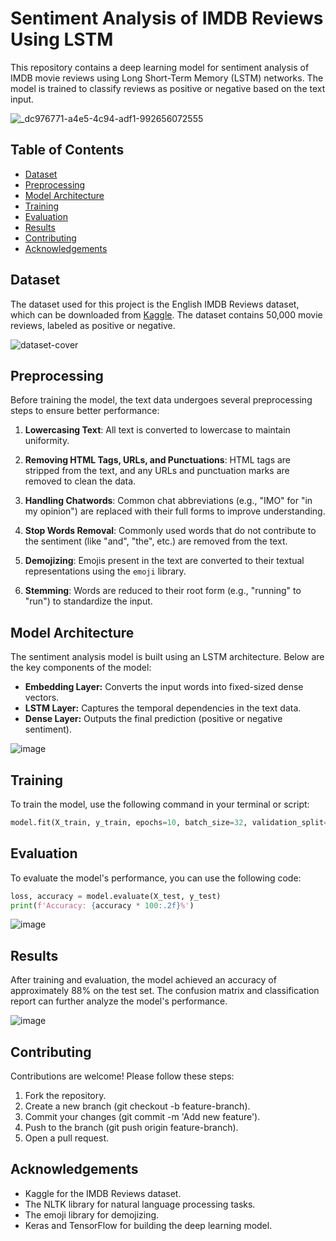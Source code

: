 # Sentiment Analysis of IMDB Reviews Using LSTM  

This repository contains a deep learning model for sentiment analysis of IMDB movie reviews using Long Short-Term Memory (LSTM) networks. The model is trained to classify reviews as positive or negative based on the text input.  

![_dc976771-a4e5-4c94-adf1-992656072555](https://github.com/user-attachments/assets/9d45840b-4ab0-4d67-a8a9-8dca0a7ae133)


## Table of Contents  

- [Dataset](#dataset)  
- [Preprocessing](#preprocessing)  
- [Model Architecture](#model-architecture)  
- [Training](#training)  
- [Evaluation](#evaluation)  
- [Results](#results)  
- [Contributing](#contributing)  
- [Acknowledgements](#acknowledgements)  

## Dataset  

The dataset used for this project is the English IMDB Reviews dataset, which can be downloaded from [Kaggle](https://www.kaggle.com/datasets/lakshmi25npathi/imdb-dataset-of-50k-movie-reviews). The dataset contains 50,000 movie reviews, labeled as positive or negative.

![dataset-cover](https://github.com/user-attachments/assets/cd16bf8b-2198-443f-80f7-ad920450399e)

## Preprocessing  

Before training the model, the text data undergoes several preprocessing steps to ensure better performance:  

1. **Lowercasing Text**: All text is converted to lowercase to maintain uniformity.  
   
2. **Removing HTML Tags, URLs, and Punctuations**: HTML tags are stripped from the text, and any URLs and punctuation marks are removed to clean the data.  

3. **Handling Chatwords**: Common chat abbreviations (e.g., "IMO" for "in my opinion") are replaced with their full forms to improve understanding.  

4. **Stop Words Removal**: Commonly used words that do not contribute to the sentiment (like "and", "the", etc.) are removed from the text.  

5. **Demojizing**: Emojis present in the text are converted to their textual representations using the `emoji` library.   

6. **Stemming**: Words are reduced to their root form (e.g., "running" to "run") to standardize the input.

## Model Architecture

The sentiment analysis model is built using an LSTM architecture. Below are the key components of the model:

- **Embedding Layer:** Converts the input words into fixed-sized dense vectors.
- **LSTM Layer:** Captures the temporal dependencies in the text data.
- **Dense Layer:** Outputs the final prediction (positive or negative sentiment).

![image](https://github.com/user-attachments/assets/bc4a50f0-4911-4052-b16f-141af7830af3)


## Training

To train the model, use the following command in your terminal or script:

```python 
model.fit(X_train, y_train, epochs=10, batch_size=32, validation_split=0.2)
```

## Evaluation

To evaluate the model's performance, you can use the following code:

```python 
loss, accuracy = model.evaluate(X_test, y_test)  
print(f'Accuracy: {accuracy * 100:.2f}%')
```

![image](https://github.com/user-attachments/assets/02890401-bc28-47c3-aa6a-0f30a5ce21f7)

## Results

After training and evaluation, the model achieved an accuracy of approximately 88% on the test set. The confusion matrix and classification report can further analyze the model's performance.

![image](https://github.com/user-attachments/assets/86895d15-94b5-410a-b6d3-73fc8da35658)

## Contributing

Contributions are welcome! Please follow these steps:

1. Fork the repository.
2. Create a new branch (git checkout -b feature-branch).
3. Commit your changes (git commit -m 'Add new feature').
4. Push to the branch (git push origin feature-branch).
5. Open a pull request.

## Acknowledgements

- Kaggle for the IMDB Reviews dataset.
- The NLTK library for natural language processing tasks.
- The emoji library for demojizing.
- Keras and TensorFlow for building the deep learning model.
